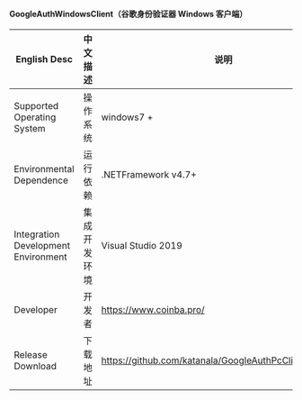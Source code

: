 #### GoogleAuthWindowsClient（谷歌身份验证器 Windows 客户端）

| English Desc | 中文描述 | 说明 |
| ------------ | ------------ | ------------ |
| Supported Operating System | 操作系统 | windows7 + |
| Environmental Dependence | 运行依赖 | .NETFramework v4.7+ |
| Integration Development Environment | 集成开发环境 | Visual Studio 2019 |
| Developer | 开发者 | https://www.coinba.pro/ |
| Release Download | 下载地址 | https://github.com/katanala/GoogleAuthPcClient/releases |
